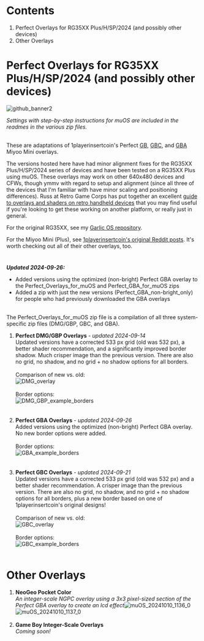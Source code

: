 # Contents
1. Perfect Overlays for RG35XX Plus/H/SP/2024 (and possibly other devices)
2. Other Overlays

# Perfect Overlays for RG35XX Plus/H/SP/2024 (and possibly other devices)
![github_banner2](https://github.com/user-attachments/assets/901f929a-1d00-4c1b-acb1-4f7da8d07a4b)

*Settings with step-by-step instructions for muOS are included in the readmes in the various zip files.*<br><br>

These are adaptations of 1playerinsertcoin's Perfect [GB](https://www.reddit.com/r/MiyooMini/comments/18e2o0z/i_remastered_my_game_boy_dmg_overlay/), [GBC](https://www.reddit.com/r/MiyooMini/comments/1857xa7/i_made_a_game_boy_color_overlay/), and [GBA](https://www.reddit.com/r/MiyooMini/comments/18ovuld/i_made_a_game_boy_advance_overlay/) Miyoo Mini overlays.

The versions hosted here have had minor alignment fixes for the RG35XX Plus/H/SP/2024 series of devices and have been tested on a RG35XX Plus using muOS. These overlays may work on other 640x480 devices and CFWs, though ymmv with regard to setup and alignment (since all three of the devices that I'm familiar with have minor scaling and positioning differences). Russ at Retro Game Corps has put together an excellent [guide to overlays and shaders on retro handheld devices](https://retrogamecorps.com/2024/09/01/guide-shaders-and-overlays-on-retro-handhelds/) that you may find useful if you're looking to get these working on another platform, or really just in general.

For the original RG35XX, see my [Garlic OS repository](https://github.com/mugwomp93/GarlicOS_Customization).

For the Miyoo Mini (Plus), see [1playerinsertcoin's original Reddit posts](https://www.reddit.com/u/1playerinsertcoin/s/yhapRMwOJz). It's worth checking out all of their other overlays, too.
#
***Updated 2024-09-26:***
- Added versions using the optimized (non-bright) Perfect GBA overlay to the Perfect_Overlays_for_muOS and Perfect_GBA_for_muOS zips
- Added a zip with just the new versions (Perfect_GBA_non-bright_only) for people who had previously downloaded the GBA overlays<br><br>

The Perfect_Overlays_for_muOS zip file is a compilation of all three system-specific zip files (DMG/GBP, GBC, and GBA).

1. **Perfect DMG/GBP Overlays** - *updated 2024-09-14*<br>Updated versions have a corrected 533 px grid (old was 532 px), a better shader recommendation, and a significantly improved border shadow. Much crisper image than the previous version. There are also no grid, no shadow, and no grid + no shadow options for all borders.<br><br>Comparison of new vs. old:<br>![DMG_overlay](https://github.com/user-attachments/assets/3b41e2a5-c3fa-4a41-b9a7-3f7010400ba4)<br><br>Border options:<br>![DMG_GBP_example_borders](https://github.com/user-attachments/assets/ddad0d35-1a17-4564-aed2-97aa497bd7db)<br><br><br>
2. **Perfect GBA Overlays** - *updated 2024-09-26*<br>Added versions using the optimized (non-bright) Perfect GBA overlay. No new border options were added.<br><br>Border options:<br>![GBA_example_borders](https://github.com/user-attachments/assets/17c2ddcf-d249-4d77-9d1a-12816d978408)<br><br><br>
3. **Perfect GBC Overlays** - *updated 2024-09-21*<br>Updated versions have a corrected 533 px grid (old was 532 px) and a better shader recommendation. A crisper image than the previous version. There are also no grid, no shadow, and no grid + no shadow options for all borders, plus a new border based on one of 1playerinsertcoin's original designs!<br><br>Comparison of new vs. old:<br>![GBC_overlay](https://github.com/user-attachments/assets/d1520c42-4cde-40e1-931c-254fe7fe4abc)<br><br>Border options:<br>![GBC_example_borders](https://github.com/user-attachments/assets/9790e994-5e64-4468-a1e4-d1d685c2ec98)<br><br>

# Other Overlays

1. **NeoGeo Pocket Color**
<br>*An integer-scale NGPC overlay using a 3x3 pixel-sized section of the Perfect GBA overlay to create an lcd effect*![muOS_20241010_1136_0](https://github.com/user-attachments/assets/6d8d5635-6b0d-4617-ac60-ce275ba57e49)![muOS_20241010_1137_0](https://github.com/user-attachments/assets/8ad9ae1a-be79-473b-a5b1-cbd811db1b6c)<br><br>
2. **Game Boy Integer-Scale Overlays**
<br>*Coming soon!*




